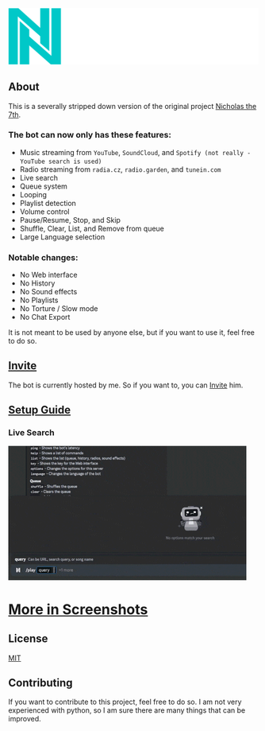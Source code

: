 [![Icon](.github/icon_text.svg)](#readme)

## About

This is a severally stripped down version of the original project [Nicholas the 7th](https://github.com/Tomer27cz/nicholas_the_7th).

### The bot can now only has these features:

- Music streaming from `YouTube`, `SoundCloud`, and `Spotify (not really - YouTube search is used)`
- Radio streaming from `radia.cz`, `radio.garden`, and `tunein.com`
- Live search
- Queue system
- Looping
- Playlist detection
- Volume control
- Pause/Resume, Stop, and Skip
- Shuffle, Clear, List, and Remove from queue
- Large Language selection

### Notable changes:

- No Web interface
- No History
- No Sound effects
- No Playlists
- No Torture / Slow mode
- No Chat Export

It is not meant to be used by anyone else, but if you want to use it, feel free to do so.

## [Invite](https://discord.com/oauth2/authorize?client_id=1304632149894238209)

The bot is currently hosted by me. So if you want to, you can [Invite](https://discord.com/oauth2/authorize?client_id=1304632149894238209) him.

## [Setup Guide](.github/SETUP.md)

### Live Search

![youtube_search.gif](.github/youtube_search.gif)

# [More in Screenshots](.github/SCREENSHOTS.md)

## License

[MIT](https://choosealicense.com/licenses/mit/)

## Contributing

If you want to contribute to this project, feel free to do so. I am not very experienced with python, so I am sure there are many things that can be improved.
